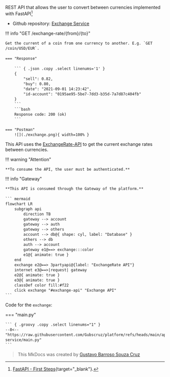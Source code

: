 REST API that allows the user to convert between currencies implemented with FastAPI[^1]

- Github repository: [Exchange Service](https://github.com/Gubscruz/exchange-service)

!!! info "GET /exchange-rate/{from}/{to}"

    Get the current of a coin from one currency to another. E.g. `GET /coin/USD/EUR`.

    === "Response"

        ``` { .json .copy .select linenums='1' }
        {
            "sell": 0.82,
            "buy": 0.80,
            "date": "2021-09-01 14:23:42",
            "id-account": "0195ae95-5be7-7dd3-b35d-7a7d87c404fb"
        }
        ```
        ```bash
        Response code: 200 (ok)
        ```
    
    === "Postman"
        ![](./exchange.png){ width=100% }

This API uses the [ExchangeRate-API](https://www.exchangerate-api.com/) to get the current exchange rates between currencies.

!!! warning "Attention"

    **To consume the API, the user must be authenticated.**

!!! info "Gateway"

    **This API is consumed through the Gateway of the platform.**

    ``` mermaid
    flowchart LR
        subgraph api
            direction TB
            gateway --> account
            gateway --> auth
            gateway --> others
            account --> db@{ shape: cyl, label: "Database" }
            others --> db
            auth --> account
            gateway e1@==> exchange:::color
            e1@{ animate: true }
        end
        exchange e2@==> 3partyapi@{label: "ExchangeRate API"}
        internet e3@==>|request| gateway
        e2@{ animate: true }
        e3@{ animate: true }
        classDef color fill:#f22
        click exchange "#exchange-api" "Exchange API"
    ```

[^1]: [FastAPI - First Steps](https://fastapi.tiangolo.com/tutorial/first-steps/){target="_blank"}.


Code for the `exchange`:

=== "main.py"

    ``` { .groovy .copy .select linenums="1" }
    --8<-- "https://raw.githubusercontent.com/Gubscruz/platform/refs/heads/main/api/exchange-service/main.py"
    ```

> This MkDocs was created by [Gustavo Barroso Souza Cruz](https://github.com/Gubscruz)